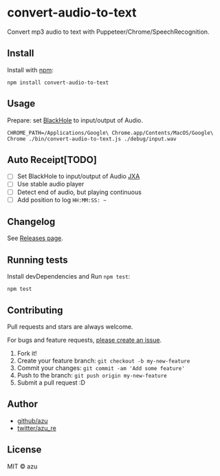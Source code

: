 # convert-audio-to-text

Convert mp3 audio to text with Puppeteer/Chrome/SpeechRecognition.

## Install

Install with [npm](https://www.npmjs.com/):

    npm install convert-audio-to-text

## Usage

Prepare: set [BlackHole](https://github.com/ExistentialAudio/BlackHole) to input/output of Audio.

    CHROME_PATH=/Applications/Google\ Chrome.app/Contents/MacOS/Google\ Chrome ./bin/convert-audio-to-text.js ./debug/input.wav

## Auto Receipt[TODO]

- [ ] Set BlackHole to input/output of Audio [JXA](https://github.com/JXA-userland/JXA)
- [ ] Use stable audio player
- [ ] Detect end of audio, but playing continuous
- [ ] Add position to log `HH:MM:SS: ~`

## Changelog

See [Releases page](https://github.com/azu/convert-audio-to-text/releases).

## Running tests

Install devDependencies and Run `npm test`:

    npm test

## Contributing

Pull requests and stars are always welcome.

For bugs and feature requests, [please create an issue](https://github.com/azu/convert-audio-to-text/issues).

1. Fork it!
2. Create your feature branch: `git checkout -b my-new-feature`
3. Commit your changes: `git commit -am 'Add some feature'`
4. Push to the branch: `git push origin my-new-feature`
5. Submit a pull request :D

## Author

- [github/azu](https://github.com/azu)
- [twitter/azu_re](https://twitter.com/azu_re)

## License

MIT © azu
